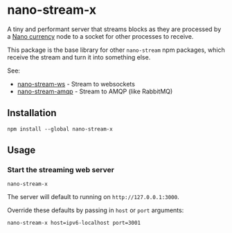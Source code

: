 
# nano-stream-x

A tiny and performant server that streams blocks as they are processed by a [Nano currency](https://nano.org/) node to a socket for other processes to receive.

This package is the base library for other `nano-stream` npm packages, which receive the stream and turn it into something else.

See:

* [nano-stream-ws](https://github.com/lukes/nano-stream-ws) - Stream to websockets
* [nano-stream-amqp](https://github.com/lukes/nano-stream-amqp) - Stream to AMQP (like RabbitMQ)

## Installation

    npm install --global nano-stream-x

## Usage

### Start the streaming web server

    nano-stream-x

The server will default to running on `http://127.0.0.1:3000`.

Override these defaults by passing in `host` or `port` arguments:

    nano-stream-x host=ipv6-localhost port=3001
